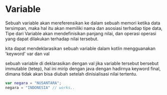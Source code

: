 # Variable
Sebuah variable akan mereferensikan ke dalam sebuah memori ketika data tersimpan, maka hal itu akan memiliki nama dan asosiasi terhadap tipe data, Tipe dari Variable akan mendefinisikan panjang nilai, dan operasi operasi yang dapat dilakukan terhadap nilai tersebut.

kita dapat mendeklarasikan sebuah variable dalam kotlin mengguanakan 'keyword' var dan val 

sebuah variable di deklarasikan dengan val jika variable tersebut bersebut immutable (tetep), hal ini mirip dengan java dengan hadirnya keyword final, dimana tidak akan bisa diubah setelah dinisialisasi nilai tertentu.
```kotlin
var negara = "NUSANTARA";
negara = "INDONESIA" // works.. 
```
